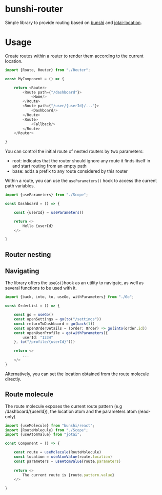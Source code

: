 # bunshi-router

Simple library to provide routing based on [bunshi](https://www.bunshi.org/) and [jotai-location](https://github.com/jotaijs/jotai-location).

# Usage

Create routes within a router to render them according to the current location.

```typescript jsx
import {Route, Router} from "./Router";

const MyComponent = () => {

    return <Router>
        <Route path={"/dashboard"}>
            <Home/>
        </Route>
        <Route path={"/user/{userId}/..."}>
            <Dashboard/>
        </Route>
        <Route>
            <Fallback/>
        </Route>
    </Router>

}

```

You can control the initial route of nested routers by two parameters:
- root: indicates that the router should ignore any route it finds itself in and start routing from an empty path
- base: adds a prefix to any route considered by this router

Within a route, you can use the `useParameters()` hook to access the current path variables.

````typescript jsx
import {useParameters} from "./Scope";

const Dashboard = () => {

    const {userId} = useParameters()

    return <>
        Hello {userId}
    </>

}
````

## Router nesting



## Navigating

The library offers the `useGo()`hook as an utility to navigate, as well as several functions to be used with it.

```typescript jsx
import {back, into, to, useGo, withParameters} from "./Go";

const OrderList = () => {

    const go = useGo()
    const openSettings = go(to("/settings"))
    const returnToDashboard = go(back(1))
    const openOrderDetails = (order: Order) => go(into(order.id))
    const openUserProfile = go(withParameters({
        userId: "1234"
    }, to("/profile/{userId}")))

    return <>
        ...
    </>
}
```

Alternatively, you can set the location obtained from the route molecule directly.


## Route molecule

The route molecule exposes the current route pattern (e.g /dashboard/{userId}), the location atom and the parameters atom (read-only).

```typescript jsx
import {useMolecule} from "bunshi/react";
import {RouteMolecule} from "./Scope";
import {useAtomValue} from "jotai";

const Component = () => {

    const route = useMolecule(RouteMolecule)
    const location = useAtomValue(route.location)
    const parameters = useAtomValue(route.parameters)
    
    return <>
        The current route is {route.pattern.value}
    </>

}

```
